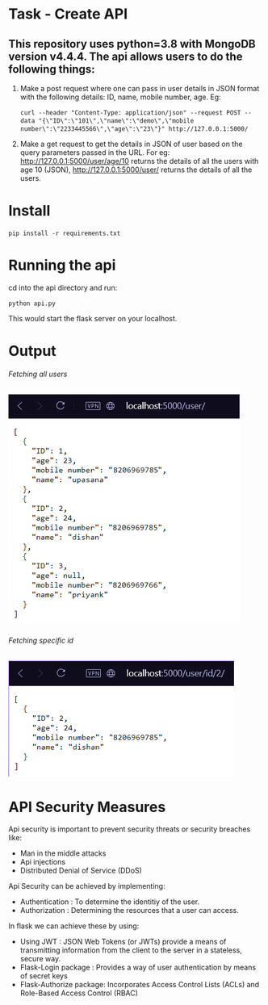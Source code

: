 # Task - Create API


## This repository uses python=3.8 with MongoDB version v4.4.4. The api allows users to do the following things:
  1. Make a post request where one can pass in user details in JSON format with the following details:
     ID, name, mobile number, age. Eg: 
     ```
     curl --header "Content-Type: application/json" --request POST --data "{\"ID\":\"101\",\"name\":\"demo\",\"mobile number\":\"2233445566\",\"age\":\"23\"}" http://127.0.0.1:5000/
     ```
  2. Make a get request to get the details in JSON of user based on the query parameters passed in the URL.
For eg: http://127.0.0.1:5000/user/age/10 returns the details of all the users with age 10 (JSON), http://127.0.0.1:5000/user/ returns the details of all the users.

# Install
```
pip install -r requirements.txt
```

# Running the api

cd into the api directory and run:
```
python api.py
```
This would start the flask server on your localhost.


# Output

###### Fetching all users 
![Alt text](Screenshots/All_users.png?raw=true "All Users JSON")

###### Fetching specific id
![Alt text](Screenshots/Id_query.png?raw=true "ID Query JSON")


# API Security Measures

Api security is important to prevent security threats or security breaches like:
  - Man in the middle attacks
  - Api injections
  - Distributed Denial of Service (DDoS)

Api Security can be achieved by implementing:
- Authentication : To determine the identitiy of the user.
- Authorization : Determining the resources that a user can access.


In flask we can achieve these by using:
- Using JWT : JSON Web Tokens (or JWTs) provide a means of transmitting information from the client to the server in a stateless, secure way.
- Flask-Login package : Provides a way of user authentication by means of secret keys
- Flask-Authorize package: Incorporates Access Control Lists (ACLs) and Role-Based Access Control (RBAC)
